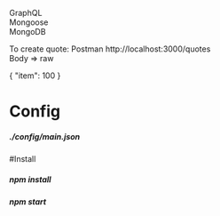 GraphQL <br>
Mongoose <br>
MongoDB

To create quote:
Postman
http://localhost:3000/quotes <br>
Body => raw

{
	"item": 100
}

# Config
##### ./config/main.json
#Install

##### npm install
##### npm start

